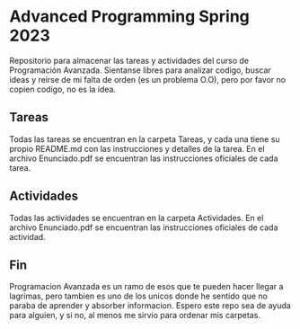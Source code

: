 # Advanced Programming Spring 2023

Repositorio para almacenar las tareas y actividades del curso de Programación Avanzada.
Sientanse libres para analizar codigo, buscar ideas y reirse de mi falta de orden (es un problema O.O), pero por favor no copien codigo, no es la idea.

## Tareas
Todas las tareas se encuentran en la carpeta Tareas, y cada una tiene su propio README.md con las instrucciones y detalles de la tarea. En el archivo Enunciado.pdf se encuentran las instrucciones oficiales de cada tarea.

## Actividades
Todas las actividades se encuentran en la carpeta Actividades. En el archivo Enunciado.pdf se encuentran las instrucciones oficiales de cada actividad.

## Fin
Programacion Avanzada es un ramo de esos que te pueden hacer llegar a lagrimas, pero tambien es uno de los unicos donde he sentido que no paraba de aprender y absorber informacion. Espero este repo sea de ayuda para alguien, y si no, al menos me sirvio para ordenar mis carpetas.
